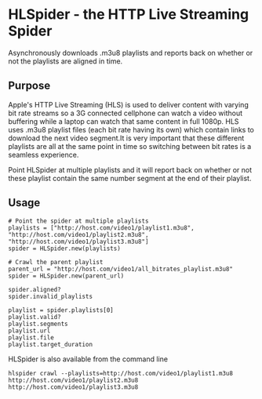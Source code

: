 # HLSpider - the HTTP Live Streaming Spider
Asynchronously downloads .m3u8 playlists and reports back on whether or not the playlists are aligned in time.

## Purpose

Apple's HTTP Live Streaming (HLS) is used to deliver content with varying bit rate streams so a 3G connected cellphone can watch a video without buffering while a laptop can watch that same content in full 1080p. HLS uses .m3u8 playlist files (each bit rate having its own) which contain links to download the next video segment.It is very important that these different playlists are all at the same point in time so switching between bit rates is a seamless experience. 

Point HLSpider at multiple playlists and it will report back on whether or not these playlist contain the same number segment at the end of their playlist. 

## Usage

```
# Point the spider at multiple playlists
playlists = ["http://host.com/video1/playlist1.m3u8", "http://host.com/video1/playlist2.m3u8", "http://host.com/video1/playlist3.m3u8"]
spider = HLSpider.new(playlists)

# Crawl the parent playlist
parent_url = "http://host.com/video1/all_bitrates_playlist.m3u8"
spider = HLSpider.new(parent_url)

spider.aligned?
spider.invalid_playlists

playlist = spider.playlists[0]
playlist.valid?
playlist.segments
playlist.url
playlist.file
playlist.target_duration
```

HLSpider is also available from the command line

```
hlspider crawl --playlists=http://host.com/video1/playlist1.m3u8 http://host.com/video1/playlist2.m3u8 http://host.com/video1/playlist3.m3u8
```
